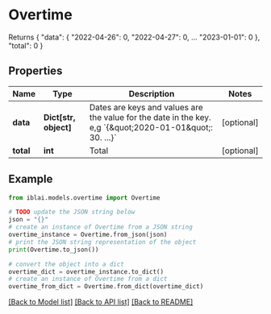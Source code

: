 # Overtime

Returns     {         \"data\": {             \"2022-04-26\": 0,             \"2022-04-27\": 0,             ...             \"2023-01-01\": 0         },         \"total\": 0     }

## Properties

Name | Type | Description | Notes
------------ | ------------- | ------------- | -------------
**data** | **Dict[str, object]** | Dates are keys and values are the value for the date in the key. e,g &#x60;{\&quot;2020-01-01\&quot;: 30. ...}&#x60; | [optional] 
**total** | **int** | Total | [optional] 

## Example

```python
from iblai.models.overtime import Overtime

# TODO update the JSON string below
json = "{}"
# create an instance of Overtime from a JSON string
overtime_instance = Overtime.from_json(json)
# print the JSON string representation of the object
print(Overtime.to_json())

# convert the object into a dict
overtime_dict = overtime_instance.to_dict()
# create an instance of Overtime from a dict
overtime_from_dict = Overtime.from_dict(overtime_dict)
```
[[Back to Model list]](../README.md#documentation-for-models) [[Back to API list]](../README.md#documentation-for-api-endpoints) [[Back to README]](../README.md)


